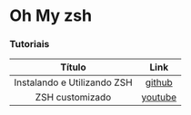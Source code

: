 # Oh My zsh

### Tutoriais

Título | Link
:----------: | :----------:
Instalando e Utilizando ZSH | [github](https://dev.to/edersonferreira/instalando-e-utilizando-zsh-42gm)
ZSH customizado | [youtube](https://www.youtube.com/watch?v=3WlbbvXBkE4)
